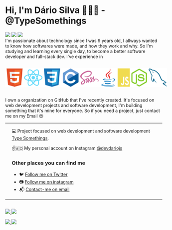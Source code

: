 # Hi, I'm Dário Silva 👨🏻‍💻 - @TypeSomethings
<div> 
<a href="https://instagram.com/dariosilva.ds" target="_blank"><img src="https://img.shields.io/badge/-Instagram-%23E4405F?style=for-the-badge&logo=instagram&logoColor=white" target="_blank"></a>
<a href = "mailto:dariosilva13222@gmail.com"><img src="https://img.shields.io/badge/-Gmail-%23333?style=for-the-badge&logo=gmail&logoColor=white" target="_blank"></a>
<a href="https://www.linkedin.com/mwlite/in/d%C3%A1rio-silva-648651234" target="_blank"><img src="https://img.shields.io/badge/-LinkedIn-%230077B5?style=for-the-badge&logo=linkedin&logoColor=white" target="_blank"></a> 
</div>
I'm passionate about technology since I was 9 years old, I allways wanted to know how softwares were made, and how they work and why. So I'm studying and learning
every single day, to become a better software developer and full-stack dev.
I've experience in  

##

<div style="display:inline-flex"> <img align="center" alt="Dario-HTML" height="60" width="60" src="https://raw.githubusercontent.com/devicons/devicon/master/icons/html5/html5-original.svg"> <img align="center" alt="Dario-React" height="60" width="60" src="https://raw.githubusercontent.com/devicons/devicon/master/icons/react/react-original.svg"> <img align="center" alt="Dario-CSS" height="60" width="60" src="https://raw.githubusercontent.com/devicons/devicon/master/icons/css3/css3-original.svg"> <img align="center" alt="Dario-C" height="60" width="60" src="https://raw.githubusercontent.com/devicons/devicon/master/icons/c/c-original.svg"> 
<img align="center" alt="Dario-SCSS" height="60" width="60" src="https://raw.githubusercontent.com/devicons/devicon/master/icons/sass/sass-original.svg">  <img align="center" alt="Dario-JAVA" height="60" width="60" src="https://raw.githubusercontent.com/devicons/devicon/master/icons/java/java-original.svg"> <img align="center" alt="Dario-Js" height="60" width="40" src="https://raw.githubusercontent.com/devicons/devicon/master/icons/javascript/javascript-plain.svg"><img align="center" alt="Dario-Node" height="60" width="60" src="https://raw.githubusercontent.com/devicons/devicon/master/icons/nodejs/nodejs-plain.svg"> <img align="center" alt="Dariomysql" height="60" width="60" src="https://raw.githubusercontent.com/devicons/devicon/master/icons/mysql/mysql-plain.svg"> </div>

##

I own a organization on GitHub that I've recently created. It's focused on web development projects and software development, I'm building something that it's mine for everyone. So if you need a project, just contact me on my Email 😉
<table border="0" cellspacing="0" cellpadding="0">
<tr>
<td style="border: 0";>
</td>
<td style="border: 0";>
<p>
💻 Project focused on web development and software development <a href="https://github.com/TypeSomethings">Type Somethings<a/>.
</p>
<p>
☝️🇦🇴 My personal account on Instagram <a href="https://www.instagram.com/devdariojs/">@devdariojs</a>
</p>
<h3>Other places you can find me</h3>
<ul>
<li>
🐦 <a href="https://twitter.com/dariosilvadv">Follow me on Twitter</a>
</li>
<li>
📷 <a href="https://www.instagram.com/devdariojs/">Follow me on instagram</a>
</li>
<li>
📬 <a href=mailto:dariosilva13222v@gmail.com>Contact-me on email</a>
</li>
</ul>
</td>
</tr>
</table>
<div>
  
  ##
  
  
  <a href="https://github.com/DevDario">
  <img height="180em" src="https://github-readme-stats.vercel.app/api?username=DevDario&show_icons=true&theme=dracula&include_all_commits=true&count_private=true"/>
  <img height="180em" src="https://github-readme-stats.vercel.app/api/top-langs/?username=DevDario&layout=compact&langs_count=7&theme=dracula"/>

![](http://github-profile-summary-cards.vercel.app/api/cards/profile-details?username=DevDario&theme=nord_dark) ![](https://github-readme-streak-stats.herokuapp.com/?user=DevDario&hide_border=true&date_format=M%20j%5B%2C%20Y%5D&background=2D3742&stroke=2D3742&ring=6bbbca&fire=6bbbca&currStreakNum=fff&sideNums=6bbbca&currStreakLabel=6bbbca&sideLabels=fff&dates=fff)
</div>
